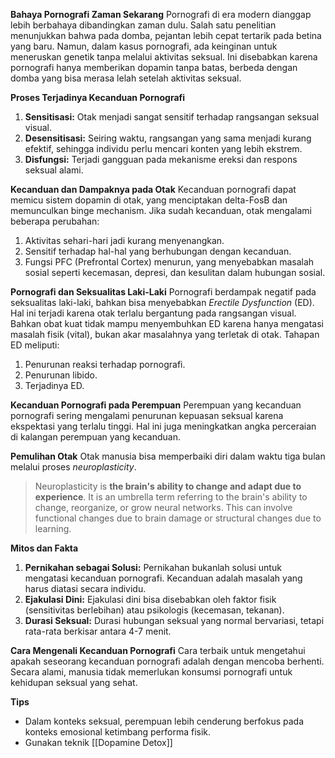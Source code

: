 **Bahaya Pornografi Zaman Sekarang**
Pornografi di era modern dianggap lebih berbahaya dibandingkan zaman dulu. Salah satu penelitian menunjukkan bahwa pada domba, pejantan lebih cepat tertarik pada betina yang baru. Namun, dalam kasus pornografi, ada keinginan untuk meneruskan genetik tanpa melalui aktivitas seksual. Ini disebabkan karena pornografi hanya memberikan dopamin tanpa batas, berbeda dengan domba yang bisa merasa lelah setelah aktivitas seksual.

**Proses Terjadinya Kecanduan Pornografi**
1. **Sensitisasi:** Otak menjadi sangat sensitif terhadap rangsangan seksual visual.
2. **Desensitisasi:** Seiring waktu, rangsangan yang sama menjadi kurang efektif, sehingga individu perlu mencari konten yang lebih ekstrem.
3. **Disfungsi:** Terjadi gangguan pada mekanisme ereksi dan respons seksual alami.
   
**Kecanduan dan Dampaknya pada Otak**
Kecanduan pornografi dapat memicu sistem dopamin di otak, yang menciptakan delta-FosB dan memunculkan binge mechanism. Jika sudah kecanduan, otak mengalami beberapa perubahan:  
1. Aktivitas sehari-hari jadi kurang menyenangkan.  
2. Sensitif terhadap hal-hal yang berhubungan dengan kecanduan.  
3. Fungsi PFC (Prefrontal Cortex) menurun, yang menyebabkan masalah sosial seperti kecemasan, depresi, dan kesulitan dalam hubungan sosial.

**Pornografi dan Seksualitas Laki-Laki**
Pornografi berdampak negatif pada seksualitas laki-laki, bahkan bisa menyebabkan *Erectile Dysfunction* (ED). Hal ini terjadi karena otak terlalu bergantung pada rangsangan visual. Bahkan obat kuat tidak mampu menyembuhkan ED karena hanya mengatasi masalah fisik (vital), bukan akar masalahnya yang terletak di otak. Tahapan ED meliputi:  
1. Penurunan reaksi terhadap pornografi.  
2. Penurunan libido.  
3. Terjadinya ED.

**Kecanduan Pornografi pada Perempuan**
Perempuan yang kecanduan pornografi sering mengalami penurunan kepuasan seksual karena ekspektasi yang terlalu tinggi. Hal ini juga meningkatkan angka perceraian di kalangan perempuan yang kecanduan.

**Pemulihan Otak**
Otak manusia bisa memperbaiki diri dalam waktu tiga bulan melalui proses *neuroplasticity*. 
> Neuroplasticity is **the brain's ability to change and adapt due to experience**. It is an umbrella term referring to the brain's ability to change, reorganize, or grow neural networks. This can involve functional changes due to brain damage or structural changes due to learning.

**Mitos dan Fakta**
1. **Pernikahan sebagai Solusi:** Pernikahan bukanlah solusi untuk mengatasi kecanduan pornografi. Kecanduan adalah masalah yang harus diatasi secara individu.
2. **Ejakulasi Dini:** Ejakulasi dini bisa disebabkan oleh faktor fisik (sensitivitas berlebihan) atau psikologis (kecemasan, tekanan).
3. **Durasi Seksual:** Durasi hubungan seksual yang normal bervariasi, tetapi rata-rata berkisar antara 4-7 menit.
 
**Cara Mengenali Kecanduan Pornografi**
Cara terbaik untuk mengetahui apakah seseorang kecanduan pornografi adalah dengan mencoba berhenti. Secara alami, manusia tidak memerlukan konsumsi pornografi untuk kehidupan seksual yang sehat.

**Tips**
- Dalam konteks seksual, perempuan lebih cenderung berfokus pada konteks emosional ketimbang performa fisik.
- Gunakan teknik [[Dopamine Detox]]

